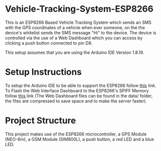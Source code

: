 # Vehicle-Tracking-System-ESP8266
This is an ESP8266 Based Vehicle Tracking System which sends an SMS with the GPS coordinates of a vehicle when ever someone, on the the device's whitelist sends the SMS message "Hi" to the device. The device is controlled via the use of a Web Dashboard which you can access by clicking a push button connected to pin D8.

This setup assumes that you are using the Arduino IDE Version 1.8.19. 

<h1><strong>Setup Instructions</strong></h1>
To setup the Arduino IDE to be able to support the ESP8266 follow <a href="https://randomnerdtutorials.com/how-to-install-esp8266-board-arduino-ide/">this</a> link. To Flash the Web Interface Dashboard to the ESP8266's SPIFF Memory follow <a href="https://randomnerdtutorials.com/install-esp8266-filesystem-uploader-arduino-ide/">this</a> link (The Web Dashboard files can be found in the data/ folder, the files are compressed to save space and to make the server faster).

<h1><strong>Project Structure</strong></h1>
This project makes use of the ESP8266 microcontroller, a GPS Module (NEO-6m), a GSM Module (SIM800L), a push button, a red LED and a blue LED.
